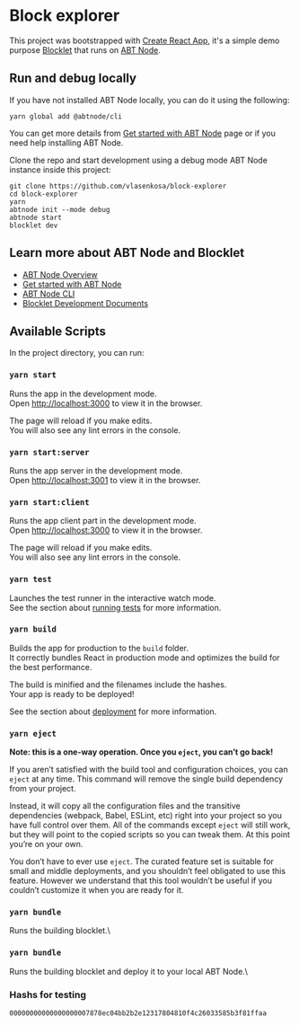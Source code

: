 # Block explorer

This project was bootstrapped with [Create React App](https://github.com/facebook/create-react-app), it's a simple demo purpose [Blocklet](https://www.arcblock.io/en/blocklets) that runs on [ABT Node](https://www.arcblock.io/en/platform).

## Run and debug locally

If you have not installed ABT Node locally, you can do it using the following: 
```shell
yarn global add @abtnode/cli
```
You can get more details from [Get started with ABT Node](https://www.arcblock.io/en/get-started) page or if you need help installing ABT Node. 

Clone the repo and start development using a debug mode ABT Node instance inside this project:
```shell
git clone https://github.com/vlasenkosa/block-explorer
cd block-explorer
yarn
abtnode init --mode debug
abtnode start
blocklet dev
``` 

## Learn more about ABT Node and Blocklet

* [ABT Node Overview](https://docs.arcblock.io/en/abtnode/introduction/abtnode-overview)
* [Get started with ABT Node](https://www.arcblock.io/en/get-started)
* [ABT Node CLI](https://docs.arcblock.io/en/abtnode/developer/abtnode-cli)
* [Blocklet Development Documents](https://docs.arcblock.io/en/abtnode/developer/blocklet-spec)

## Available Scripts

In the project directory, you can run:

### `yarn start`

Runs the app in the development mode.\
Open [http://localhost:3000](http://localhost:3000) to view it in the browser.

The page will reload if you make edits.\
You will also see any lint errors in the console.

### `yarn start:server`

Runs the app server in the development mode.\
Open [http://localhost:3001](http://localhost:3001) to view it in the browser.

### `yarn start:client`

Runs the app client part in the development mode.\
Open [http://localhost:3000](http://localhost:3000) to view it in the browser.

The page will reload if you make edits.\
You will also see any lint errors in the console.

### `yarn test`

Launches the test runner in the interactive watch mode.\
See the section about [running tests](https://facebook.github.io/create-react-app/docs/running-tests) for more information.

### `yarn build`

Builds the app for production to the `build` folder.\
It correctly bundles React in production mode and optimizes the build for the best performance.

The build is minified and the filenames include the hashes.\
Your app is ready to be deployed!

See the section about [deployment](https://facebook.github.io/create-react-app/docs/deployment) for more information.

### `yarn eject`

**Note: this is a one-way operation. Once you `eject`, you can’t go back!**

If you aren’t satisfied with the build tool and configuration choices, you can `eject` at any time. This command will remove the single build dependency from your project.

Instead, it will copy all the configuration files and the transitive dependencies (webpack, Babel, ESLint, etc) right into your project so you have full control over them. All of the commands except `eject` will still work, but they will point to the copied scripts so you can tweak them. At this point you’re on your own.

You don’t have to ever use `eject`. The curated feature set is suitable for small and middle deployments, and you shouldn’t feel obligated to use this feature. However we understand that this tool wouldn’t be useful if you couldn’t customize it when you are ready for it.

### `yarn bundle`

Runs the building blocklet.\

### `yarn bundle`

Runs the building blocklet and deploy it to your local ABT Node.\

### Hashs for testing

` 00000000000000000007878ec04bb2b2e12317804810f4c26033585b3f81ffaa `